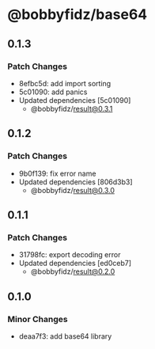 # @bobbyfidz/base64

## 0.1.3

### Patch Changes

- 8efbc5d: add import sorting
- 5c01090: add panics
- Updated dependencies [5c01090]
    - @bobbyfidz/result@0.3.1

## 0.1.2

### Patch Changes

- 9b0f139: fix error name
- Updated dependencies [806d3b3]
    - @bobbyfidz/result@0.3.0

## 0.1.1

### Patch Changes

- 31798fc: export decoding error
- Updated dependencies [ed0ceb7]
    - @bobbyfidz/result@0.2.0

## 0.1.0

### Minor Changes

- deaa7f3: add base64 library
